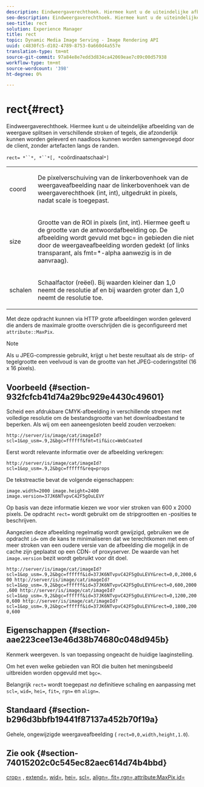 ```yaml
---
description: Eindweergaverechthoek. Hiermee kunt u de uiteindelijke afbeelding van de weergave splitsen in verschillende stroken of tegels, die afzonderlijk kunnen worden geleverd en naadloos kunnen worden samengevoegd door de client, zonder artefacten langs de randen.
seo-description: Eindweergaverechthoek. Hiermee kunt u de uiteindelijke afbeelding van de weergave splitsen in verschillende stroken of tegels, die afzonderlijk kunnen worden geleverd en naadloos kunnen worden samengevoegd door de client, zonder artefacten langs de randen.
seo-title: rect
solution: Experience Manager
title: rect
topic: Dynamic Media Image Serving - Image Rendering API
uuid: c4830fc5-d102-4789-8753-0a660d4a557e
translation-type: tm+mt
source-git-commit: 97a84e8e7edd3d834ca42069eae7c09c00d57938
workflow-type: tm+mt
source-wordcount: '398'
ht-degree: 0%

---
```



# rect{#rect}

Eindweergaverechthoek. Hiermee kunt u de uiteindelijke afbeelding van de weergave splitsen in verschillende stroken of tegels, die afzonderlijk kunnen worden geleverd en naadloos kunnen worden samengevoegd door de client, zonder artefacten langs de randen.

`rect= *``*, *``*[, *`coördinaatschaal`*]`

<table id="simpletable_69D112F85FA24EFCA727B398DC8ED699"> 
 <tr class="strow"> 
  <td class="stentry"> <p><span class="varname"> coord</span> </p> </td> 
  <td class="stentry"> <p>De pixelverschuiving van de linkerbovenhoek van de weergaveafbeelding naar de linkerbovenhoek van de weergaverechthoek (int, int), uitgedrukt in pixels, nadat <span class="varname"> scale</span> is toegepast. </p></td> 
 </tr> 
 <tr class="strow"> 
  <td class="stentry"> <p><span class="varname"> size</span> </p></td> 
  <td class="stentry"> <p>Grootte van de ROI in pixels (int, int). Hiermee geeft u de grootte van de antwoordafbeelding op. De afbeelding wordt gevuld met <span class="codeph"> bgc=</span> in gebieden die niet door de weergaveafbeelding worden gedekt (of links transparant, als <span class="codeph"> fmt=*-alpha</span> aanwezig is in de aanvraag). </p></td> 
 </tr> 
 <tr class="strow"> 
  <td class="stentry"> <p><span class="varname"> schalen</span> </p></td> 
  <td class="stentry"> <p>Schaalfactor (reëel). Bij waarden kleiner dan 1,0 neemt de resolutie af en bij waarden groter dan 1,0 neemt de resolutie toe. </p></td> 
 </tr> 
</table>

Met deze opdracht kunnen via HTTP grote afbeeldingen worden geleverd die anders de maximale grootte overschrijden die is geconfigureerd met `attribute::MaxPix`.

>[!NOTE]
>
>Als u JPEG-compressie gebruikt, krijgt u het beste resultaat als de strip- of tegelgrootte een veelvoud is van de grootte van het JPEG-coderingstitel (16 x 16 pixels).

## Voorbeeld {#section-932fcfcb41d74a29bc929e4430c49601}

Scheid een afdrukbare CMYK-afbeelding in verschillende strepen met volledige resolutie om de bestandsgrootte van het downloadbestand te beperken. Als wij om een aaneengesloten beeld zouden verzoeken:

`http://server/is/image/cat/imageId?scl=1&op_usm=.9,2&bgc=ffffff&fmt=tif&icc=WebCoated`

Eerst wordt relevante informatie over de afbeelding verkregen:

`http://server/is/image/cat/imageId?scl=1&op_usm=.9,2&bgc=ffffff&req=props`

De tekstreactie bevat de volgende eigenschappen:

`image.width=2000 image.height=2400 image.version=37JK6NTvpvC42F5gOuLEVY`

Op basis van deze informatie kiezen we voor vier stroken van 600 x 2000 pixels. De opdracht `rect=` wordt gebruikt om de stripgrootten en -posities te beschrijven.

Aangezien deze afbeelding regelmatig wordt gewijzigd, gebruiken we de opdracht `id=` om de kans te minimaliseren dat we terechtkomen met een of meer stroken van een oudere versie van de afbeelding die mogelijk in de cache zijn geplaatst op een CDN- of proxyserver. De waarde van het `image.version` bezit wordt gebruikt voor dit doel.

`http://server/is/image/cat/imageId?scl=1&op_usm=.9,2&bgc=ffffff&id=37JK6NTvpvC42F5gOuLEVY&rect=0,0,2000,600 http://server/is/image/cat/imageId?scl=1&op_usm=.9,2&bgc=ffffff&id=37JK6NTvpvC42F5gOuLEVY&rect=0,600,2000,600 http://server/is/image/cat/imageId?scl=1&op_usm=.9,2&bgc=ffffff&id=37JK6NTvpvC42F5gOuLEVY&rect=0,1200,2000,600 http://server/is/image/cat/imageId?scl=1&op_usm=.9,2&bgc=ffffff&id=37JK6NTvpvC42F5gOuLEVY&rect=0,1800,2000,600`

## Eigenschappen {#section-aae223cee13e46d38b74680c048d945b}

Kenmerk weergeven. Is van toepassing ongeacht de huidige laaginstelling.

Om het even welke gebieden van ROI die buiten het meningsbeeld uitbreiden worden opgevuld met `bgc=`.

Belangrijk `rect=` wordt toegepast *na* definitieve schaling en aanpassing met `scl=`, `wid=`, `hei=`, `fit=`, `rgn=` en `align=`.

## Standaard {#section-b296d3bbfb19441f87137a452b70f19a}

Gehele, ongewijzigde weergaveafbeelding ( `rect=0,0,width,height,1.0`).

## Zie ook {#section-74015202c0c545ec82aec614d74b4bbd}

[crop=](../../../../../is-api/http-ref/image-serving-api-ref/c-http-protocol-reference/c-command-reference/r-crop.md#reference-6fd0f6399966446ab4425ce050572eab) ,  [extend=](../../../../../is-api/http-ref/image-serving-api-ref/c-http-protocol-reference/c-command-reference/r-extend.md#reference-7e9156beb285459d830e2d56782a74ac),  [wid=](../../../../../is-api/http-ref/image-serving-api-ref/c-http-protocol-reference/c-command-reference/r-is-http-wid.md#reference-bfeadcb67bf4485f851eb21345527e47),  [hei=](../../../../../is-api/http-ref/image-serving-api-ref/c-http-protocol-reference/c-command-reference/r-is-http-hei.md#reference-6d6f556ccc0e4b98a815e8a5c1944a96),  [scl=](../../../../../is-api/http-ref/image-serving-api-ref/c-http-protocol-reference/c-command-reference/r-scl.md#reference-b2a74e493d0d407e98fe350551ba3fcc),  [ ](../../../../../is-api/http-ref/image-serving-api-ref/c-http-protocol-reference/c-command-reference/r-align.md#reference-b7d6b87c75124d78884f916dd6544bc7)  [ ](../../../../../is-api/http-ref/image-serving-api-ref/c-http-protocol-reference/c-command-reference/r-fit.md#reference-f11bff6d93d143d6b135de3a923bc989)  [ ](../../../../../is-api/http-ref/image-serving-api-ref/c-http-protocol-reference/c-command-reference/r-rgn.md#reference-daa9b80e0d8c4b1aa67d116b578d592f)  [ ](../../../../../is-api/image-catalog/image-serving-api-ref/c-image-catalog-reference/c-attributes-reference/r-maxpix.md#reference-e167d396ac794079ba8b5e6eb16eeda5)  [align=, fit=,rgn=,attribute:MaxPix,id=](../../../../../is-api/http-ref/image-serving-api-ref/c-http-protocol-reference/c-command-reference/r-id.md#reference-60661184deb3420998779724244fcfa0)
